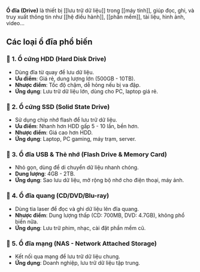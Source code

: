 **Ổ đĩa (Drive)** là thiết bị [[lưu trữ dữ liệu]] trong [[máy tính]], giúp đọc, ghi, và truy xuất thông tin như [[hệ điều hành]], [[phần mềm]], tài liệu, hình ảnh, video...
## **Các loại ổ đĩa phổ biến**

### 🔹 **1. Ổ cứng HDD (Hard Disk Drive)**

- Dùng đĩa từ quay để lưu dữ liệu.
- **Ưu điểm**: Giá rẻ, dung lượng lớn (500GB - 10TB).
- **Nhược điểm**: Tốc độ chậm, dễ hỏng nếu bị va đập.
- **Ứng dụng**: Lưu trữ dữ liệu lớn, dùng cho PC, laptop giá rẻ.

### 🔹 **2. Ổ cứng SSD (Solid State Drive)**

- Sử dụng chip nhớ flash để lưu trữ dữ liệu.
- **Ưu điểm**: Nhanh hơn HDD gấp 5 - 10 lần, bền hơn.
- **Nhược điểm**: Giá cao hơn HDD.
- **Ứng dụng**: Laptop, PC gaming, máy trạm, server.

### 🔹 **3. Ổ đĩa USB & Thẻ nhớ (Flash Drive & Memory Card)**

- Nhỏ gọn, dùng để di chuyển dữ liệu nhanh chóng.
- **Dung lượng**: 4GB - 2TB.
- **Ứng dụng**: Sao lưu dữ liệu, mở rộng bộ nhớ cho điện thoại, máy ảnh.

### 🔹 **4. Ổ đĩa quang (CD/DVD/Blu-ray)**

- Dùng tia laser để đọc và ghi dữ liệu lên đĩa quang.
- **Nhược điểm**: Dung lượng thấp (CD: 700MB, DVD: 4.7GB), không phổ biến nữa.
- **Ứng dụng**: Lưu trữ phim, nhạc, cài đặt phần mềm cũ.

### 🔹 **5. Ổ đĩa mạng (NAS - Network Attached Storage)**

- Kết nối qua mạng để lưu trữ dữ liệu chung.
- **Ứng dụng**: Doanh nghiệp, lưu trữ dữ liệu tập trung.